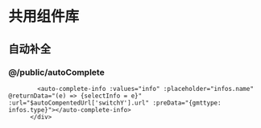 # 共用组件库

## 自动补全

### @/public/autoComplete

```<FormItem label="名称">
        <auto-complete-info :values="info" :placeholder="infos.name" @returnData="(e) => {selectInfo = e}" :url="$autoCompentedUrl['switchY'].url" :preData="{gmttype: infos.type}"></auto-complete-info>
      </div>
```
